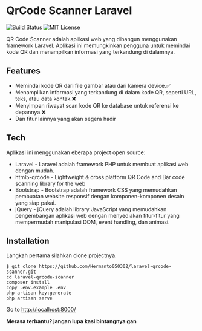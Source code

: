 <!DOCTYPE html><html><head><meta charset="utf-8"><style></style></head><body id="preview">
<h1 class="code-line" data-line-start=0 data-line-end=1><a id="QrCode_Scanner_Laravel_0"></a>QrCode Scanner Laravel</h1>
<p class="has-line-data" data-line-start="3" data-line-end="4"><a href="https://travis-ci.org/joemccann/dillinger"><img src="https://travis-ci.org/joemccann/dillinger.svg?branch=master" alt="Build Status"></a> <a href="https://choosealicense.com/licenses/mit/"><img src="https://img.shields.io/badge/License-MIT-green.svg" alt="MIT License"></a></p>
<p class="has-line-data" data-line-start="5" data-line-end="6">QR Code Scanner adalah aplikasi web yang dibangun menggunakan framework Laravel. Aplikasi ini memungkinkan pengguna untuk memindai kode QR dan menampilkan informasi yang terkandung di dalamnya.</p>
<h2 class="code-line" data-line-start=7 data-line-end=8><a id="Features_7"></a>Features</h2>
<ul>
<li class="has-line-data" data-line-start="9" data-line-end="10">Memindai kode QR dari file gambar atau dari kamera device.✅</li>
<li class="has-line-data" data-line-start="10" data-line-end="11">Menampilkan informasi yang terkandung di dalam kode QR, seperti URL, teks, atau data kontak.❌</li>
<li class="has-line-data" data-line-start="11" data-line-end="12">Menyimpan riwayat scan kode QR ke database untuk referensi ke depannya.❌</li>
<li class="has-line-data" data-line-start="12" data-line-end="14">Dan fitur lainnya yang akan segera hadir</li>
</ul>
<h2 class="code-line" data-line-start=14 data-line-end=15><a id="Tech_14"></a>Tech</h2>
<p class="has-line-data" data-line-start="16" data-line-end="17">Aplikasi ini menggunakan eberapa project open source:</p>
<ul>
<li class="has-line-data" data-line-start="18" data-line-end="19">Laravel - Laravel adalah framework PHP untuk membuat aplikasi web dengan mudah.</li>
<li class="has-line-data" data-line-start="19" data-line-end="20">html5-qrcode - Lightweight &amp; cross platform QR Code and Bar code scanning library for the web</li>
<li class="has-line-data" data-line-start="20" data-line-end="21">Bootstrap - Bootstrap adalah framework CSS yang memudahkan pembuatan website responsif dengan komponen-komponen desain yang siap pakai.</li>
<li class="has-line-data" data-line-start="21" data-line-end="22">jQuery - jQuery adalah library JavaScript yang memudahkan pengembangan aplikasi web dengan menyediakan fitur-fitur yang mempermudah manipulasi DOM, event handling, dan animasi.</li>
</ul>
<h2 class="code-line" data-line-start=24 data-line-end=25><a id="Installation_24"></a>Installation</h2>
<p class="has-line-data" data-line-start="26" data-line-end="27">Langkah pertama silahkan clone projectnya.</p>
<pre><code class="has-line-data" data-line-start="29" data-line-end="36" class="language-sh">$ git <span class="hljs-built_in">clone</span> https://github.com/Hermanto050302/laravel-qrcode-scanner.git
<span class="hljs-built_in">cd</span> laravel-qrcode-scanner
composer install
copy .env.example .env
php artisan key:generate
php artisan serve
</code></pre>
<p class="has-line-data" data-line-start="37" data-line-end="38">Go to <a href="http://localhost:8000/">http://localhost:8000/</a></p>
<p class="has-line-data" data-line-start="39" data-line-end="40"><strong>Merasa terbantu? jangan lupa kasi bintangnya gan</strong></p>
</body></html>
